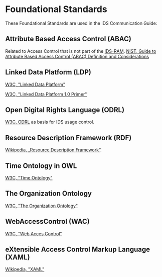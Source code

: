 # Foundational Standards #

These Foundational Standards are used in the IDS Communication Guide:

## Attribute Based Access Control (ABAC) ##

Related to Access Control that is not part of the [IDS-RAM](https://github.com/International-Data-Spaces-Association/IDS-G/blob/master/Glossary/README.md#ids-ram-international-data-spaces-reference-architecture-model).
[NIST, Guide to Attribute Based Access Control (ABAC) Definition and Considerations](https://nvlpubs.nist.gov/nistpubs/SpecialPublications/NIST.SP.800-162.pdf)

## Linked Data Platform (LDP) ##

[W3C, "Linked Data Platform"](https://dvcs.w3.org/hg/ldpwg/raw-file/default/ldp.html)

[W3C, "Linked Data Platform 1.0 Primer"](https://www.w3.org/TR/ldp-primer/)

## Open Digital Rights Language (ODRL) ##

[W3C, ODRL](https://www.w3.org/TR/odrl-model/) as basis
 for IDS usage control.

## Resource Description Framework (RDF) ##

[Wikipedia, „Resource Description Framework“](https://en.wikipedia.org/wiki/Resource_Description_Framework).

## Time Ontology in OWL ##

[W3C, "Time Ontology"](https://www.w3.org/TR/owl-time/)

## The Organization Ontology ##

[W3C, "The Organization Ontology"](https://www.w3.org/TR/vocab-org/)

## WebAccessControl (WAC) ##

[W3C, "Web Acces Control"](https://www.w3.org/wiki/WebAccessControl)

## eXtensible Access Control Markup Language (XAML) ##

[Wikipedia, "XAML"](https://en.wikipedia.org/wiki/XACML)
